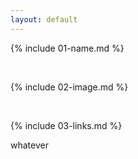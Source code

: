 ```yaml
---
layout: default
---
```


{% include 01-name.md %}

<br>

{% include 02-image.md %}

<br>

{% include 03-links.md %}

whatever
